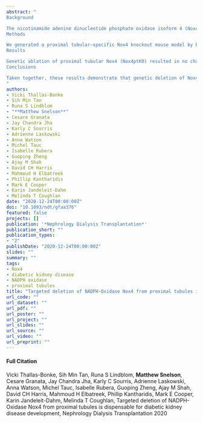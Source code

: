 ```yaml
---
abstract: "
Background

The nicotinamide adenine dinucleotide phosphate oxidase isoform 4 (Nox4) mediates reactive oxygen species (ROS) production and renal fibrosis in diabetic kidney disease (DKD) at the level of the podocyte. However, the mitochondrial localization of Nox4 and its role as a mitochondrial bioenergetic sensor has recently been reported. Whether Nox4 drives pathology in DKD within the proximal tubular compartment, which is densely packed with mitochondria, is not yet known.
Methods

We generated a proximal tubular–specific Nox4 knockout mouse model by breeding Nox4flox/flox mice with mice expressing Cre recombinase under the control of the sodium–glucose cotransporter-2 promoter. Subsets of Nox4ptKO mice and their Nox4flox/flox littermates were injected with streptozotocin (STZ) to induce diabetes. Mice were followed for 20 weeks and renal injury was assessed.
Results

Genetic ablation of proximal tubular Nox4 (Nox4ptKO) resulted in no change in renal function and histology. Nox4ptKO mice and Nox4flox/flox littermates injected with STZ exhibited the hallmarks of DKD, including hyperfiltration, albuminuria, renal fibrosis and glomerulosclerosis. Surprisingly, diabetes-induced renal injury was not improved in Nox4ptKO STZ mice compared with Nox4flox/flox STZ mice. Although diabetes conferred ROS overproduction and increased the mitochondrial oxygen consumption rate, proximal tubular deletion of Nox4 did not normalize oxidative stress or mitochondrial bioenergetics.
Conclusions

Taken together, these results demonstrate that genetic deletion of Nox4 from the proximal tubules does not influence DKD development, indicating that Nox4 localization within this highly energetic compartment is dispensable for chronic kidney disease pathogenesis in the setting of diabetes.
"
authors:
- Vicki Thallas-Bonke
- Sih Min Tan
- Runa S Lindblom
- "**Matthew Snelson**"
- Cesare Granata
- Jay Chandra Jha
- Karly C Sourris
- Adrienne Laskowski
- Anna Watson
- Michel Tauc
- Isabelle Rubera
- Guoping Zheng
- Ajay M Shah
- David CH Harris
- Mahmoud H Elbatreek
- Phillip Kantharidis
- Mark E Cooper
- Karin Jandeleit-Dahm
- Melinda T Coughlan
date: "2020-12-24T00:00:00Z"
doi: "10.1093/ndt/gfaa376"
featured: false
projects: []
publication: '*Nephrology Dialysis Transplantation*'
publication_short: ""
publication_types:
- "2"
publishDate: "2020-12-24T00:00:00Z"
slides: ""
summary: ""
tags:
- Nox4
- diabetic kidney disease
- NADPH oxidase
- proximal tubules
title: "Targeted deletion of NADPH-Oxidase Nox4 from proximal tubules is dispensable for diabetic kidney disease development" 
url_code: ""
url_dataset: ""
url_pdf: ""
url_poster: ""
url_project: ""
url_slides: ""
url_source: ""
url_video: ""
url_preprint: ""
---
```


#### Full Citation
Vicki Thallas-Bonke, Sih Min Tan, Runa S Lindblom, **Matthew Snelson**, Cesare Granata, Jay Chandra Jha, Karly C Sourris, Adrienne Laskowski, Anna Watson, Michel Tauc, Isabelle Rubera, Guoping Zheng, Ajay M Shah, David CH Harris, Mahmoud H Elbatreek, Phillip Kantharidis, Mark E Cooper, Karin Jandeleit-Dahm, Melinda T Coughlan, Targeted deletion of NADPH-Oxidase Nox4 from proximal tubules is dispensable for diabetic kidney disease development, Nephrology Dialysis Transplantation 2020
